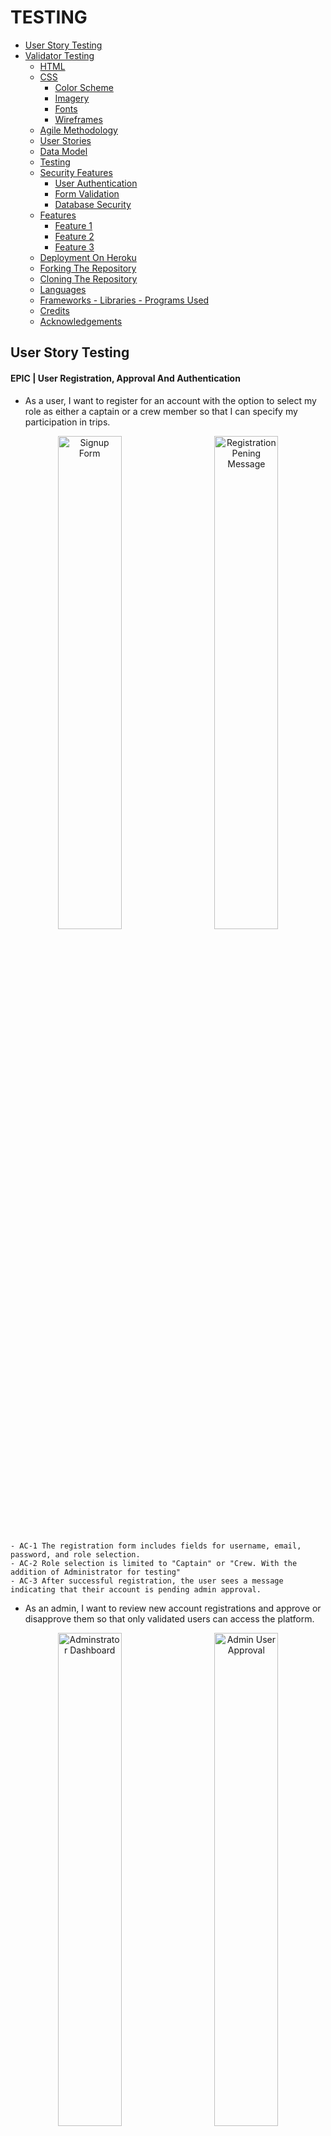 # TESTING

- [User Story Testing](#user-story-testing)
- [Validator Testing](#validator-testing)
  - [HTML](#html)
  - [CSS](#css)
    - [Color Scheme](#color-scheme)
    - [Imagery](#imagery)
    - [Fonts](#fonts)
    - [Wireframes](#wireframes)
  - [Agile Methodology](#agile-methodology)
  - [User Stories](#user-stories)
  - [Data Model](#data-model)
  - [Testing](#testing)
  - [Security Features](#security-features)
    - [User Authentication](#user-authentication)
    - [Form Validation](#form-validation)
    - [Database Security](#database-security)
  - [Features](#features)
    - [Feature 1](#feature-1)
    - [Feature 2](#feature-2)
    - [Feature 3](#feature-3)
  - [Deployment On Heroku](#deployment-on-heroku)
  - [Forking The Repository](#forking-the-repository)
  - [Cloning The Repository](#cloning-the-repository)
  - [Languages](#languages)
  - [Frameworks - Libraries - Programs Used](#frameworks---libraries---programs-used)
  - [Credits](#credits)
  - [Acknowledgements](#acknowledgements)

## User Story Testing

#### EPIC | User Registration, Approval And Authentication
  - As a user, I want to register for an account with the option to select my role as either a captain or a crew member so that I can specify my participation in trips.
<p align="center">
  <img src="docs/testing/Signup form.png" alt="Signup Form" width="45%" style="margin-right: 10px;">
  <img src="docs/testing/registration pending.png" alt="Registration Pening Message" width="45%" style="margin-left: 10px;">
</p>

    - AC-1 The registration form includes fields for username, email, password, and role selection.
    - AC-2 Role selection is limited to "Captain" or "Crew. With the addition of Administrator for testing"
    - AC-3 After successful registration, the user sees a message indicating that their account is pending admin approval.


- As an admin, I want to review new account registrations and approve or disapprove them so that only validated users can access the platform.

<p align="center">
  <img src="docs/testing/admin panel.png" alt="Adminstrator Dashboard" width="45%" style="margin-right: 10px;">
  <img src="docs/testing/admin user approval.png" alt="Admin User Approval" width="45%" style="margin-left: 10px;">
</p>

    - AC-1 Admin dashboard lists all pending accounts.
    - AC-2 Approved users are notified and gain access to the platform to complete their profile; disapproved users receive a notification.
      - User receives email at address provided, updating status changes

- As an approved user, I want to complete my profile by adding information about my experience level and a bio, so that others can understand my skills and background.

<p align="center">
  <img src="docs/testing/complete profile.png" alt="complete profile" width="50%" style="margin-right: 10px;">
</p>

    - AC-1 After admin approval, the user gains access to the profile setup page.
    - AC-2 The profile form includes fields for experience level and a bio.
    - AC-3 Form is styled using Crispy Forms and Bootstrap.
    - AC-4 Data saves successfully to the profile, and changes are visible on the dashboard.


- As an approved user, I want to view my profile on my dashboard, so I can see the information I’ve shared and make updates as needed.

<p align="center">
  <img src="docs/testing/updated my profile.png" alt="update profile" width="50%" style="margin-right: 10px;">
</p>

    - AC-1 Dashboard displays user profile with fields for bio and experience level.
    - AC-2 The Edit option is available to update profile details.
    - AC-3 Changes save and update immediately upon submission.

- As a returning user, I want to log in and log out of my account securely to access my profile and trip features.

<div style="display: flex; justify-content: center; align-items: center; gap: 20px;">
  <img src="docs/testing/login page.png" alt="Login Page" width="45%">
  <img src="docs/testing/user dashboard.png" alt="User Dashboard" width="45%">
</div>


    - AC-1 The login form includes fields for email/username and password, with clear labels for each.
    - AC-2 Upon successful login with valid credentials, the user is redirected to their dashboard.
    - AC-3 A Logout link is available in the navigation bar when the user is logged in.
    - AC-4 Upon logging out, the user is redirected to the homepage.
    - AC-5 If a logged-out user tries to access a restricted page (e.g., dashboard or profile), they are redirected to the login page.


#### EPIC | Trip Management

- As a captain, I want to create a sailing trip with details like title, location, date, and the number of crew needed, so I can recruit crew members for specific journeys.

<p align="center">
  <img src="docs/testing/create trip form.png" alt="create trip form" width="50%" style="margin-right: 10px;">
</p>

    - AC-1 The trip creation form is only accessible to users with the "Captain" role.
    - AC-2 Form includes fields for title, location, date, and crew needed.
    - AC-3 Created trip appears on the captain’s dashboard under "My Trips."


- As a captain, I want to view a list of my created trips, so I can manage my upcoming trips and review participant status.

<p align="center">
  <img src="docs/testing/captains dashboard.png" alt="captains dashboard" width="50%" style="margin-right: 10px;">
</p>

    - AC-1 Dashboard lists all trips created by the captain, sorted by date.


- As a captain, I want to view detailed information about each trip I create, including a list of crew members who have joined, so I can manage and organize my crew effectively.

<p align="center">
  <img src="docs/testing/captains dashboard.png" alt="captains dashboard" width="50%" style="margin-right: 10px;">
</p>

    - AC-1 The Trip Details page displays trip information and a list of confirmed crew members.
    - AC-2 Option to approve or reject crew requests (if applicable).


#### EPIC | Joining Trips

- As a crew member, I want to view a list of available sailing trips, so I can decide which ones I’d like to join.

<p align="center">
  <img src="docs/testing/sailing opportunities.png" alt="sailing opportunities" width="50%" style="margin-right: 10px;">
</p>

    - AC-1 Page that  displays a list of trips with open crew positions.
    - AC-2 Each trip entry includes title, location, date, and an option to request to join.

- As a crew member, I want to request to join a specific sailing trip, so I can participate and gain more experience.

<div style="display: flex; justify-content: center; align-items: center; gap: 20px;">
  <img src="docs/testing/apply trip.png" alt="apply for trip" width="30%">
  <img src="docs/testing/trip pending.png" alt="Trip Pending" width="30%">
  <img src="docs/testing/trip confirmed.png" alt="Trip Confirmed" width="30%">
</div>

    - AC-1 The join request option is available for crew members on the trip details page.
    - AC-2 Request updates the trip’s participant list as "Pending."
    - AC-3 Confirmation of successful join request appears on-screen.


- As a crew member, I want to view the trips I’ve joined on my dashboard, so I can keep track of my participation.

<p align="center">
  <img src="docs/testing/crew dashboard.png" alt="crew dashboard" width="50%" style="margin-right: 10px;">
</p>

    - AC-1 Dashboard includes a "My Trips" section listing trips the user has joined.
    - AC-2 Trip status (e.g., Pending, Confirmed) displays for each entry.

- As a user, I want my experience to be tailored based on my role (captain or crew), so I only see actions and views relevant to my role.

  - AC-1 Captains have access to trip creation, management, and crew approval features.
    - Working
  - AC-2 Crew members have access to trip browsing and join request features.
    - Working
  - AC-3 Unauthorized users are redirected if attempting restricted actions.
    - Working

  #### EPIC | Role Based Access Control

  - As an admin, I want to manage user roles effectively, so I can control access to specific features.

    - AC-1 The admin panel includes options to view and modify user roles.
      - Working
    - AC-2 Role changes are saved and take immediate effect on user permissions.
      - Working

  - As a user, I want my experience to be tailored based on my role (captain or crew), so I only see actions and views relevant to my role.

    - AC-1 Captains have access to trip creation, management, and crew approval features.
      - Working
    - AC-2 Crew members have access to trip browsing and join request features.
      - Working
    - AC-3 Unauthorized users are redirected if attempting restricted actions.
      - Working


#### EPIC | Platform UI And Testing

- As a user, I want rich-text capabilities in my profile bio, so I can add more detailed information about myself.

  - AC-1 Bio field on the profile form supports rich-text formatting via Summernote.
    - Working, once approved user on first login has to complete bio.
  - AC-2 Bio content displays properly in the profile view on the dashboard.
    - Working. Can be updated as necessary

- As a user, I want the platform to have a clean and intuitive layout with easy navigation, so I can find features and complete actions quickly.

  - AC-1 Consistent styling across pages using Bootstrap and Crispy Forms.
    - Bootstrap and Cripsy formas have been implemented
  - AC-2 Navigation bar with links to key sections (dashboard, profile, trips).
    - Appropriate Navigation Is Available at all times
  - AC-3 All pages are mobile-friendly and responsive.
    - All pages tested for responsive design

#### EPIC | Static Pages

- As a visitor, I want an "About Us" page that describes the purpose of CrewFinder and the benefits of joining, so I can learn more about the platform.

  - AC-1 About Us page includes information on CrewFinder’s mission, team, and features.
    - All features visible
  - AC-2 Page is accessible from the navigation bar for all users.
    - Page Is Accessible from nav bar

- As a visitor, I want to see a welcoming home page that provides an overview of the CrewFinder platform, so I can understand the purpose and features of the app.

  - AC-1 Home page includes a brief description of CrewFinder, a call-to-action to join, and links to key pages (About Us, Sailing Opportunities, Contact Us).
    - Home page has hero introduction to set the scene with cta, then sections to help user buy into the site theme.
  - AC-2 Accessible from the navigation bar and visible to all users, including non-logged-in visitors.
    - Navigation is available to all users. Specific nav only accessible to logged in users

- As a visitor, I want a "Contact Us" page where I can find information on how to reach CrewFinder’s team, so I can ask questions or get support.

<div style="display: flex; justify-content: center; align-items: center; gap: 20px;">
  <img src="docs/testing/contact us form filled in.png" alt="contact form filled in" width="30%">
  <img src="docs/testing/success message on sending .png" alt="success message on sending" width="30%">
  <img src="docs/testing/message from contact us page.png" alt="Email message from contact page" width="30%">
</div>

    - AC-1 Contact Us page includes a contact form with fields for name, email, and message, along with any relevant contact details.
      - Contact form has all necessary fields for filling in. Includes contact details.
    - AC-2 Submitting the form sends a message to the CrewFinder team and displays a confirmation to the user.



#### EPIC | Dynamic Pages

- As a visitor, I want to see a welcoming home page that provides an overview of the CrewFinder platform and displays the three latest trips, so I can see current opportunities and understand the purpose of the app.

  - AC-1 Home page includes a description of CrewFinder and links to key pages (About Us, Sailing Opportunities, Contact Us).
    - Complete and working
  - AC-2 The three latest trips are displayed dynamically, showing title, location, date, and a link to the trip details.
    - Complete and working
  - AC-3 Accessible from the navigation bar and visible to all users, including non-logged-in visitors.
    - Complete and working

- As a visitor, I want to view a "Sailing Opportunities" page with a list of all available trips, so I can browse sailing options before signing up.
  
  - AC-1 Sailing Opportunities page lists all active trips, showing titles, locations, dates, and number of crew needed.
    - Complete and working

- As a visitor, I want a login page where I can enter my credentials to access the platform, so I can reach my account and profile.

  - AC-1 Login page includes fields for email/username and password, along with a “Forgot Password?” option.
    - Complete and working
  - AC-2 Successful login redirects to the user dashboard.
    - Complete and working


#### EPIC | Deployment And Testing

- As a developer, I want to deploy the app to Heroku frequently, so I can verify that each feature works as expected in a production-like environment.

  - AC-1 Initial deployment to Heroku occurs on Day 1.
    - Deployed
  - AC-2 Subsequent features are deployed to Heroku and verified after implementation.
    - Repeated deployments through development cycle

- As a developer, I want to configure Whitenoise for static file handling, so I can manage CSS and JavaScript assets effectively in production.

  - AC-1 Whitenoise is installed and configured to handle static files on Heroku.
    - Configured and working
  - AC-2 Static assets load correctly and are accessible in the production environment.
    - Static files all updated and loaded in production environment

- As a developer, I want to write unit tests for critical models and views, so I can ensure the app behaves as expected.

  - AC-1 Key models (e.g., Account, SailingTrip, CrewBooking) have associated unit tests.
  - AC-2 Critical views (e.g., registration, trip creation) are tested for expected behaviour.

## Unit Testing



##### Accounts App Testing
- Unit Testing Accounts Model Result
<p align="center">
  <img src="docs/testing/accounts model unit test result.png" alt="accounts model unit test" width="50%" style="margin-right: 10px;">
</p>



## Validator Testing

### HTML

All HTML pages were run through the [W3C HTML Validator](https://validator.w3.org/). See results in below table.

| Page                       | Logged Out |  Logged In  |
|----------------------------|------------|-------------|
| base.html                  | No errors  |   No Errors |
| home.html                  | No errors  |   No Errors |
| login.html                 | No errors  |   NA        |
| signup.html                | No errors  |   NA        |
| password_reset.html        | No errors  |   NA        |
| sailing_opportunities.html | No errors  |   No errors |
| contact.html               | No errors  |   No errors |
| about.html                 | No errors  |   No errors |
| admin_dashboard.html       | NA         |   No errors |
| dashboard.html             | NA         |   No errors |
| update_profile.html        | NA         |   No Errors |
| registration_pending.html  | No Errors  |   NA        |
| edit_user.html             | NA         |   No Errors |
| crew_profile.html          | NA         |   No Errors |
| complete_profile.html      | NA         |   No Errors |
| 400.html                   | No errors  |   NA        |
| 403.html                   | No errors  |   NA        |
| 404.html                   | No errors  |   NA        |
| 500.html                   | No errors  |   NA        |



### CSS

No errors were found when passing my CSS file through the official [W3C CSS Validator](https://jigsaw.w3.org/css-validator/)

 <details>

 <summary>CSS</summary>

![CSS Validation](docs/testing/css%20validation.png)
 </details>

 ### Javascript

### Javascript
No errors were found when passing my javascript through [Jshint](https://jshint.com/) 

<details>

<summary>Jshint</summary>

![Jshint](docs/testing/jshint.png)
</details>


### Python

All Python files were run through [Pep8](https://pep8ci.herokuapp.com/)  with no errors found.


### Lighthouse

Lighthouse validation was run on all pages (both mobile and desktop) in order to check accessibility and performance.

| Page                    | Performance  | Accessibility | Best Practices  |  SEO  |
|-------------------------|:------------:|:-------------:|:---------------:|:-----:|
|                         |              |               |                 |       |
| **Desktop**             |              |               |                 |       |
| Home                    |          94  |            93 |             100 | 91    |
| Sign Up                 |          100 |           100 |             100 | 90    |
| Password Reset          |          99  |           100 |             100 | 90    |
| Login                   |          99  |           100 |             100 | 90    |
| About Us                |          100 |            93 |             100 | 91    |
| Contact Us              |          99  |           100 |             100 | 90    |
| Sailing Opportunities   |          98  |            93 |              96 | 91    |
| Admin Dashboard         |          100 |           100 |             100 | 90    |
| Authorise User          |          100 |            95 |              96 | 91    |
| Captain Dashboard       |          99  |            95 |              96 | 91    |
| Update Profile          |          100 |            93 |             100 | 91    |
| Create Trip             |          100 |            93 |             100 | 91    |
|                         |              |               |                 |       |
| **Mobile**                   |              |               |                 |       |
| Home                    |          97  |            93 |             96 | 91    |
| Sign Up                 |          93 |           100 |             100 | 90    |
| Password Reset          |          90  |           100 |             100 | 90    |
| Login                   |          90 |           100 |             100 | 90    |
| About Us                |          96 |            98 |             96 | 91    |
| Contact Us              |          95  |           100 |             100 | 90    |
| Sailing Opportunities   |          95  |            98 |              96 | 91    |
| Admin Dashboard         |          100 |           100 |             100 | 90    |
| Authorise User          |          100 |            95 |              96 | 91    |
| Captain Dashboard       |          99  |            95 |              96 | 91    |
| Update Profile          |          100 |            93 |             100 | 91    |
| Create Trip             |          100 |            93 |             100 | 91    |


## Browser Testing
- The Website was tested on Google Chrome, Firefox, Edge browsers with no issues noted.

## Device Testing
- The website was viewed on a variety of devices such as Desktop, Laptop, Tablet and Mobile Phones to ensure responsiveness on various screen sizes in both portrait and landscape mode. The website performed as intended. The responsive design was also checked using Chrome developer tools across multiple devices with structural integrity holding for the various sizes.

## Unit Testing - Accounts Model

<details>

<summary>Test Explained</summary>

The `UserModelTest` is a comprehensive test suite for the custom `User` model in the `accounts` app. It ensures that the model's functionality aligns with the application's requirements, covering default values, role behavior, approval status logic, and custom fields.

### Purpose of the Test Suite

The `UserModelTest` validates the following:
- Default field values are correctly set.
- Role and approval status behave as expected.
- The `is_active` field updates dynamically based on `approval_status`.
- Custom fields like `experience` and `photo` work as intended.
- The model's string representation is appropriate.

---

### Test Cases

#### 1. **`test_default_values`**
- **Purpose:** Ensures default values for fields are correctly set.
- **Assertions:**
  - `role` defaults to `'crew'`.
  - `approval_status` defaults to `'pending'`.
  - `is_active` defaults to `False`.
  - `experience` defaults to `'None'`.

#### 2. **`test_role_choices`**
- **Purpose:** Verifies the `role` field accepts valid role choices.
- **Assertions:**
  - Valid roles: `'captain'`, `'crew'`, and `'administrator'`.

#### 3. **`test_approval_status_behavior`**
- **Purpose:** Ensures the `is_active` field reflects the `approval_status` field.
- **Assertions:**
  - `is_active` is `True` for `approved` users.
  - `is_active` is `False` for `pending` and `disapproved` users.
  - Changes to `approval_status` dynamically update `is_active`.

#### 4. **`test_experience_choices`**
- **Purpose:** Verifies the `experience` field handles valid choices.
- **Assertions:**
  - Accepts values like `'RYA Dayskipper'`.

#### 5. **`test_string_representation`**
- **Purpose:** Tests the `__str__` method of the `User` model.
- **Assertions:**
  - Returns the `username` as the string representation.

#### 6. **`test_profile_photo_field`**
- **Purpose:** Ensures the `photo` field can handle optional and updated values.
- **Assertions:**
  - Defaults to `None`.
  - Can be updated with a valid file path.

---

### Test Data Setup

The `setUp` method initializes three sample users for testing:
- **Captain User:** Role set to `captain` with `approved` status.
- **Crew User:** Role set to `crew` with `pending` status.
- **Admin User:** Role set to `administrator` with `disapproved` status.

This setup ensures consistent and reusable test data across test cases.

---
</details>

<details>

<summary>Test Restuls</summary>

![Unit Test Results](docs/testing/django%20unit%20test.png)

</details>




## Wave, Accessibility Testing
- The Website was tested using Wave. No Errors were found.


## Manual Testing

### Site Navigation
| Element                      | Action     | Expected Result                                                    | Pass/Fail |
|------------------------------|------------|--------------------------------------------------------------------|-----------|
| NavBar                       |            |                                                                    |           |
| Site Name (logo area)        | Click      | Redirect to home                                                   | Pass      |
| Site Name (logo area)        | Hover      | Color Change                                                       | Pass      |
| Signup Link                  | Click      | Open Signup Page                                                   | Pass      |
| Signup Link                  | Hover      | Color Change                                                       | Pass      |
| Login Link                   | Click      | Open Login Page                                                    | Pass      |
| Login Link                   | Hover      | Color Change                                                       | Pass      |
| Hamburger Menu Link          | Click      | Menu Dropdown                                                      | Pass      |
| Home Link                    | Click      | Opens Home Page                                                    | Pass      |
| Home Link                    | Hover      | Color Change                                                       | Pass      |
| About Us Link                | Click      | Opens About Us Page                                                | Pass      |
| About Us Link                | Hover      | Color Change                                                       | Pass      |
| Contact Us Link              | Click      | Opens Contact Us Page                                              | Pass      |
| Contact Us Link              | Hover      | Color Change                                                       | Pass      |
| Sailing Opportunities Link   | Click      | Opens Sailing Opportunities Page                                   | Pass      |
| Sailing Opportunities Link   | Hover      | Color Change                                                       | Pass      |
| Mobile View                  |            |                                                                    |           |
| Site Name (logo area)        | Click      | Redirect to home                                                   | Pass      |
| Hamburger Menu Link          | Click      | Menu Dropdown                                                      | Pass      |
| Signup Link                  | Click      | Open Signup Page                                                   | Pass      |
| Login Link                   | Click      | Open Login Page                                                    | Pass      |
| Home Link                    | Click      | Opens Home Page                                                    | Pass      |
| About Us Link                | Click      | Opens About Us Page                                                | Pass      |
| Contact Us Link              | Click      | Opens Contact Us Page                                              | Pass      |
| Sailing Opportunities Link   | Click      | Opens Sailing Opportunities Page                                   | Pass      |


## Home Page
| Element                                                          | Action     | Expected Result                               | Pass/Fail |
|------------------------------------------------------------------|------------|-----------------------------------------------|-----------|
| Home Page                                                        |            |                                               |           |
| Hero Section CTA                                                 |   Click    |        Redirect to signup page                | Pass      |
| About Crewfinder CTA                                             |   Click    |        Redirect to signup page                | Pass      |
| Latest Sailing Opportunities Login CTA                           |   Click    |        Redirect to login page                 | Pass      |
| Latest Sailing Opportunities Signup CTA                          |   Click    |        Redirect to signup page                | Pass      |
| Ready To Sail Footer Section View All Sailing Opportunities CTA  |   Click    |        Redirect to Sailing Opportunities Page | Pass      |
| Ready To Sail Footer Section Signup CTA                          |   Click    |        Redirect to signup page                | Pass      |
| Latest Sailing Opportunities                                     |   Hover    |        Card Rises Up On Hover                 | Pass      |
| Latest Sailing Opportunities                                     |   Order    |        Last 3 Trips Sorted By Time            | Pass      |
| Latest Sailing Opportunities                                     |   View     |        Only 3 Trips Shown                     | Pass      |
| Testimonials                                                     |   View     |        Only 2 Trips Shown                     | Pass      |
| Testimonials                                                     |   Rotation |        Testimonials Rotate                    | Pass      |

## About Page

| Element                           | Action     | Expected Result                                      | Pass/Fail |
|-----------------------------------|------------|------------------------------------------------------|-----------|
| About  Page                       |            |                                                      |           |
| Join Crewfinder Signup CTA        |   Click    |        Redirect to signup page                       | Pass      |
| Join Crewfinder Signup CTA        |   Hover    |        Button Hover Effect, grow, bg color change    | Pass      |
| View Sailing Opportunities CTA    |   Click    |        Redirect to Sailing Opportunities Page        | Pass      |
| View Sailing Opportunities CTA    |   Hover    |        Button Hover Effect, bg color change          | Pass      |


## Sailing Opportunities Page

| Element                           | Action     | Expected Result                                      | Pass/Fail |
|-----------------------------------|------------|------------------------------------------------------|-----------|
| Sailing Opportunities  Page       |            |                                                      |           |
| Trip Card                         |   Hover    |        Hover effect, card rises                      | Pass      |
| Trip Card - Login Button          |   Display  |        Login To Apply Button Visible                 | Pass      |
| Trip Card - Signup Button         |   Display  |        Signup To Apply Button Visible                | Pass      |
| Trip Card - Already Applied       |   Display  |        Logged In: Already Applied If Appropriate     | Pass      |
| Trip Card - Apply                 |   Display  |        Logged In: Apply           If Appropriate     | Pass      |
| Join Crewfinder Signup CTA        |   Hover    |        Button Hover Effect, grow, bg color change    | Pass      |
| View Sailing Opportunities CTA    |   Click    |        Redirect to Sailing Opportunities Page        | Pass      |
| View Sailing Opportunities CTA    |   Hover    |        Button Hover Effect, bg color change          | Pass      |

## Contact Page

| Element                         | Action     | Expected Result                                                    | Pass/Fail |
|---------------------------------|------------|--------------------------------------------------------------------|-----------|
| Contact Page                    |            |                                                                    |           |
| Name Label  - Field             |   Display  |        Form Name Label And Field Visible                           | Pass      |
| Email Label  - Field            |   Display  |        Email Label And Field Visible                               | Pass      |
| Message Label  - Field          |   Display  |        Message Label And Field Visible                             | Pass      |
| Submit Button                   |   Hover    |        Hover effect, grow                                          | Pass      |
| Submit Button                   |   Click    |        If Empty, warning field needs to be filled                  | Pass      |


## Form Testing

### Signup Form
| Element                         | Action     | Expected Result                                                    | Pass/Fail |
|---------------------------------|------------|--------------------------------------------------------------------|-----------|
| Signup Form                     |            |                                                                    |           |
| Username Label  - Field         |   Display  |        Username Label And Field Visible                            | Pass      |
| Email Label  - Field            |   Display  |        Email Label And Field Visible    Required                   | Pass      |
| Role    Label  - Field          |   Click    |        Options, Captain, Crew, Administrator                       | Pass      |
| Password Label - Field          |   Display  |        Must Comply with auth requirements                          | Pass      |
| Password Label - Field - Repeat |   Display  |        Must Comply with auth requirements                          | Pass      |

### Login Form
| Element                         | Action     | Expected Result                                                    | Pass/Fail |
|---------------------------------|------------|--------------------------------------------------------------------|-----------|
| Login  Form                     |            |                                                                    |           |
| Username Label  - Field         |   Display  |        Username Label And Field Visible                            | Pass      |
| Password Label - Field          |   Display  |        Password Label and Field Visible                            | Pass      |
| Signup Option - Link            |   Display  |        Option To Signup Visible                                    | Pass      |
| Signup Option - Link            |   Click    |        Redirect To Signup Form                                     | Pass      |
| Forgot Password - Link          |   Display  |        Redirect Link To Password Reset Visible                     | Pass      |
| Forgot Password - Link          |   Click    |        Redirect To Password Reset Visible                          | Pass      |

### Password Reset Form
| Element                         | Action     | Expected Result                                                    | Pass/Fail |
|---------------------------------|------------|--------------------------------------------------------------------|-----------|
| Password Reset Form             |            |                                                                    |           |
| Email Address Label  - Field    |   Display  |       Email Address Label And Field Visible                        | Pass      |
| Send Reset Link Button          |   Hover    |       Button Action, enlarge                                       | Pass      |


## Form Function Testing

### Signup Form


| User Name | Email Address | Role          | Password | Password Again | Expected Output             | Pass/Fail |
|-----------|---------------|---------------|----------|----------------|-----------------------------|-----------|
| -         | X             | Captain       | X        | X              | Please Fill Out This Field  | Pass      |
| X         | -             | Captain       | X        | X              | Email Cannot Be Blank       | Pass      |
| X         | X             | Captain       | -        | X              | Please Fill Out This Field  | Pass      |
| X         | X             | Captain       | X        | -              | Please Fill Out This Field  | Pass      |
| X         | X             | Captain       | X        | X              | Redirect to thank you page  | Pass      |
| -         | X             | Crew          | X        | X              | Please Fill Out This  Field | Pass      |
| X         | -             | Crew          | X        | X              | Email Cannot Be Blank       | Pass      |
| X         | X             | Crew          | -        | X              | Please Fill Out This Field  | Pass      |
| X         | X             | Crew          | X        | -              | Please Fill Out This Field  | Pass      |
| X         | X             | Crew          | X        | X              | Redirect to thank you page  | Pass      |
| -         | X             | Administrator | X        | X              | Please Fill Out This  Field | Pass      |
| X         | -             | Administrator | X        | X              | Email Cannot Be Blank       | Pass      |
| X         | X             | Administrator | -        | X              | Please Fill Out This Field  | Pass      |
| X         | X             | Administrator | X        | -              | Please Fill Out This Field  | Pass      |
| X         | X             | Administrator | X        | X              | Redirect to thank you page  | Pass      |


| Link                                 | Action | Expected Output        | Pass/Fail |
|--------------------------------------|--------|------------------------|-----------|
| Already Have An Account, Login Here  | Click  | Redirect To Login Page | Pass      |


------ 

### Login Form

| User Name | Password | Expected Output            | Pass/Fail |
|-----------|----------|----------------------------|-----------|
| X         | -        | Please Fill Out This Field | Pass      |
| -         | X        | Please Fill Out This Field | Pass      |

| Link                               | Action | Expected Output                 | Pass/Fail |
|------------------------------------|--------|---------------------------------|-----------|
| Dont Have An Account, Signup Here  | Click  | Redirect To Signup Page         | Pass      |
| Forgot Your Password               | Click  | Redirect To Password Reset Page | Pass      |

-------

### Password Reset Page


| Link                                | Action | Expected Output        | Pass/Fail |
|-------------------------------------|--------|------------------------|-----------|
| Already Have An Account, Login Here | Click  | Redirect To Login Page | Pass      |



------



### Functional Administrator Login Test

| Link                                | Action | Expected Output        | Pass/Fail |
|-------------------------------------|--------|------------------------|-----------|
| From Home Page Click Login In Menu | Click  | Redirect To Login Page | Pass      |


- User Name: kevin
- Password: Drumph34!

| Element                  | Action          | Expected Result                                                                                                            | Pass/Fail |
|--------------------------|-----------------|----------------------------------------------------------------------------------------------------------------------------|-----------|
| Admin Dashboard          | Display         | Table With All Captain/Crew Users                                                                                          | Pass      |
| Username                 | Display         | Display Username of user                                                                                                   | Pass      |
| Email                    | Display         | Email user by user signed up                                                                                               | Pass      |
| Role                     | Display         | Role Defined by user at signup                                                                                             | Pass      |
| Status                   | Display         | Active / Inactive / Pending                                                                                                | Pass      |
| Action                   | Display         | Edit Link                                                                                                                  | Pass      |
| Edit Link                | Click           | Open User Edit Form                                                                                                        | Pass      |
| Edit User Form           | Display         | All Details Of User Visible                                                                                                | Pass      |
| Username                 | Display         | Cannot Edit                                                                                                                | Pass      |
| Email                    | Display         | Cannot Edit                                                                                                                | Pass      |
| Role                     | Click           | Dropdown With Options, Captain, Crew, Administrator                                                                        | Pass      |
| Approval Status          | Click           | Dropdown With Options, Pending, Approved, Declined                                                                         | Pass      |
| Approval Status Approved | Select And Save | User Gets Updated Email From Signup Address Advising Of Status Change                                                      | Pass      |
| Approval Status Pending  | Select And Save | User Gets Updated Email From Signup Address Advising Of Status Change                                                      | Pass      |
| Approval Status Declined | Select And Save | User Gets Updated Email From Signup Address Advising Of Status Change                                                      | Pass      |
| Experience               | Display         | Dropdown With Options, None, RYA: Competent Crew, Dayskipper, Yachtmaster Coastal, Yachtmaster Offshore, Yachtmaster Ocean | Pass      |
| Photo                    | Display         | On First Visit A Default Photo Is Provided, The User Will Not Have Uploaded Their Own Awaiting Apprval                     | Pass      |
| Save Button              | Click           | Returns To Administrator Dashboard With Updated Changes Saved                                                              | Pass      |
| Cancel Button            | Click           | Return To Administrator Dashboard With No Updated Changes Saved                                                            | Pass      |
| Logout Button            | Click           | Logout User And Return To Home Page                                                                                        | Pass      |

### Functional Captain Login Test

| Link                                | Action | Expected Output        | Pass/Fail |
|-------------------------------------|--------|------------------------|-----------|
| From Home Page Click Login In Menu | Click  | Redirect To Login Page | Pass      |


- User Name: ken
- Password: Drumph34!

| Element                             | Action                                | Expected Result                                                                                                     | Pass/Fail |
|-------------------------------------|---------------------------------------|---------------------------------------------------------------------------------------------------------------------|-----------|
| Captain Dashboard                   | Display                               | Dashboard With Buttons For Update Profile & Create Trip With Cards Showing Trips Created Or Message Saying No Trips | Pass      |
| Update Profile                      | Click                                 | Redirected To Profile Page For Updating                                                                             | Pass      |
| Bio                                 | Update & Save                         | Saves Changes Made In Bio Field And Redirects To Captain Dashboard                                                  | Pass      |
| Experience                          | Change Expierience & Save             | Saves Experience And Redirects To Captains Dashboard                                                                | Pass      |
| Save Changes Button                 | Click                                 | Saves Changes And Redirects To Captains Dashboard With Any Changes Saved                                            | Pass      |
| Cancel Button                       | Click                                 | Redirects To Captains Dashboard Without Any Changes Saved                                                           | Pass      |
| Create New Trip Button              | Click                                 | Opens A Trip Creation Form                                                                                          | Pass      |
| Trip Creation Form Trip Title       | Display                               | Trip Title Field Visible Required                                                                                   | Pass      |
| Trip Creation Form Trip Title       | Enter Title Only And Save             | Please Fill Out This Field Warning                                                                                  | Pass      |
| Trip Creation Form Departing From   | Display                               | Departing From Field Visible                                                                                        | Pass      |
| Trip Creation Form Departing From   | Enter Departing Only And Save         | Please Fill Out This Field Warning                                                                                  | Pass      |
| Trip Creation Form Arriving At      | Display                               | Arriving At Field Visible                                                                                           | Pass      |
| Trip Creation Form Arriving At      | Enter Arriving At Only                | Please Fill Out This Field Warning                                                                                  | Pass      |
| Trip Creation Form Departure Date   | Display                               | Departure Date - Date Selector Select Date                                                                          | Pass      |
| Trip Creation Form Departure Date   | Leave Empty And Save                  | Please Fil Out This Field Warning                                                                                   | Pass      |
| Trip Creation Form Duration         | Display                               | Duration Field Visible                                                                                              | Pass      |
| Trip Creation Form Duration         | Enter Duration Only                   | Please Fill Out This Field Warning                                                                                  | Pass      |
| Trip Creation Form Crew Needed      | Display                               | Crew Needed Field Visible                                                                                           | Pass      |
| Trip Creation Form Crew Needed      | Enter Crew Needed Only                | Please Fill Out This Field Warning                                                                                  | Pass      |
| Trip Creation Form Boat Name        | Display                               | Boat Name Field Visible                                                                                             | Pass      |
| Trip Creation Form Boat Name        | Enter Boat Name Only                  | Please Fill Out This Field Warning                                                                                  | Pass      |
| Trip Creation Form Boat Description | Display                               | Boat Description Field Visible                                                                                      | Pass      |
| Trip Creation Form Boat Description | Enter Boat Name Or Leave Empty        | No Error - Not Required                                                                                             | Pass      |
| Trip Creation Form Trip Description | Display                               | Trip Desciriptio Field Visible                                                                                      | Pass      |
| Trip Creation Form Trip Description | Enter Trip Description Or Leave Empty | No Error - Not Required                                                                                             | Pass      |
| Trip Creation Form Boat Image       | Display                               | Blank Place Holder Visible                                                                                          | Pass      |
| Trip Creation Form Boat Image       | Leave Empty                           | No Error, Fallback Image Saved                                                                                      | Pass      |
| Required Fields with *              | Leave Empty                           | Warning on first field message. All required fields must be filled in                                               | Pass      |
| Save Button                         | Click                                 | Saves Trip And Returns To Captains Dashboard                                                                        | Pass      |
| Cancel Button                       | Click                                 | Returns To Captains Dashboard                                                                                       | Pass      |